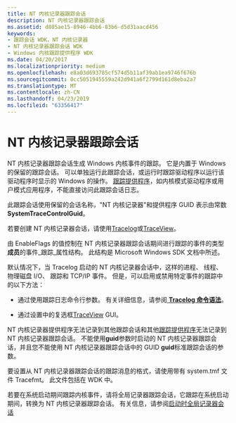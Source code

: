 ```yaml
---
title: NT 内核记录器跟踪会话
description: NT 内核记录器跟踪会话
ms.assetid: d805ae15-8946-4bb6-83b6-d5d31aacd456
keywords:
- 跟踪会话 WDK，NT 内核记录器
- NT 内核记录器跟踪会话 WDK
- Windows 内核跟踪提供程序 WDK
ms.date: 04/20/2017
ms.localizationpriority: medium
ms.openlocfilehash: e8a03d693785cf574d5b11af39ab1ea9746f676b
ms.sourcegitcommit: 0cc5051945559a242d941a6f2799d161d8eba2a7
ms.translationtype: MT
ms.contentlocale: zh-CN
ms.lasthandoff: 04/23/2019
ms.locfileid: "63356417"
---
```

# <a name="nt-kernel-logger-trace-session"></a>NT 内核记录器跟踪会话


NT 内核记录器跟踪会话生成 Windows 内核事件的跟踪。 它是内置于 Windows 的保留的跟踪会话。 可以单独运行此跟踪会话，或运行时跟踪驱动程序以运行该驱动程序时显示的 Windows 的操作。 [跟踪提供程序](trace-provider.md)，如内核模式驱动程序或用户模式应用程序，不能直接访问此跟踪会话日志。

此跟踪会话使用保留的会话名称，"NT 内核记录器"和提供程序 GUID 表示由常数**SystemTraceControlGuid**。

若要创建 NT 内核记录器会话，请使用[Tracelog](tracelog.md)或[TraceView](traceview.md)。

由 EnableFlags 的值控制在 NT 内核记录器跟踪会话期间进行跟踪的事件的类型**成员**的事件\_跟踪\_属性结构。 此结构是 Microsoft Windows SDK 文档中所述。

默认情况下，当 Tracelog 启动的 NT 内核记录器会话中，这样的进程、 线程、 物理磁盘 I/O、 跟踪和 TCP/IP 事件。 但是，可以启用或禁用特定事件的跟踪中的以下方法：

-   通过使用跟踪日志命令行参数。 有关详细信息，请参阅[ **Tracelog 命令语法**](tracelog-command-syntax.md)。

-   通过设置中的复选框[TraceView](traceview.md) GUI。

NT 内核记录器提供程序无法记录到其他跟踪会话和其他[跟踪提供程序](trace-provider.md)无法记录到 NT 内核记录器跟踪会话。 不能使用**guid**参数时启动的 NT 内核记录器跟踪会话，并且您不能使用 NT 内核记录器跟踪会话中的 GUID **guid**标准跟踪会话的参数。

要设置从 NT 内核记录器跟踪会话的跟踪消息的格式，请使用带有 system.tmf 文件 Tracefmt。 此文件包括在 WDK 中。

若要在系统启动期间跟踪内核事件，请将全局记录器跟踪会话，它跟踪在系统启动期间，转换为 NT 内核记录器跟踪会话。 有关信息，请参阅[启动时全局记录器会话](boot-time-global-logger-session.md)

 

 





